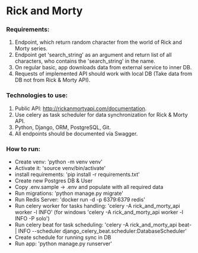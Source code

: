 # Rick and Morty

### Requirements:
1. Endpoint, which return random character from the world of Rick and Morty series.
2. Endpoint get 'search_string' as an argument and return list of all characters, who contains the 'search_string' in the name.
3. On regular basic, app downloads data from external service to inner DB.
4. Requests of implemented API should work with local DB (Take data from DB not from Rick & Morty API).

### Technologies to use:
1. Public API: http://rickanmortyapi.com/documentation.
2. Use celery as task scheduler for data synchronization for Rick & Morty API.
3. Python, Django, ORM, PostgreSQL, Git.
4. All endpoints should be documented via Swagger.

### How to run:
- Create venv: 'python -m venv venv'
- Activate it: 'source venv/bin/activate'
- install requirements: 'pip install -r requirements.txt'
- Create new Postgres DB & User
- Copy .env.sample -> .env and populate with all required data
- Run migrations: 'python manage.py migrate'
- Run Redis Server: 'docker run -d -p 6379:6379 redis'
- Run celery worker for tasks handling: 'celery -A rick_and_morty_api worker -l INFO' (for windows 'celery -A rick_and_morty_api worker -l INFO -P solo')
- Run celery beat for task scheduling: 'celery -A rick_and_morty_api beat-| INFO --scheduler django_celery_beat.scheduler:DatabaseScheduler'
- Create schedule for running sync in DB
- Run app: 'python manage.py runserver'
